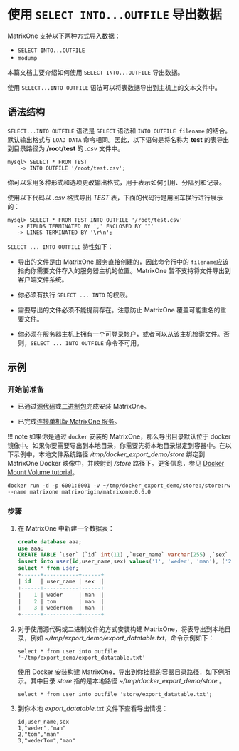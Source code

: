 # 使用 `SELECT INTO...OUTFILE` 导出数据

MatrixOne 支持以下两种方式导入数据：

- `SELECT INTO...OUTFILE`
- `modump`

本篇文档主要介绍如何使用 `SELECT INTO...OUTFILE` 导出数据。

使用 `SELECT...INTO OUTFILE` 语法可以将表数据导出到主机上的文本文件中。

## 语法结构

`SELECT...INTO OUTFILE` 语法是 `SELECT` 语法和 `INTO OUTFILE filename` 的结合。默认输出格式与 `LOAD DATA` 命令相同。因此，以下语句是将名称为 **test** 的表导出到目录路径为 **/root/test** 的 *.csv* 文件中。

```
mysql> SELECT * FROM TEST
    -> INTO OUTFILE '/root/test.csv';
```

你可以采用多种形式和选项更改输出格式，用于表示如何引用、分隔列和记录。

使用以下代码以 *.csv* 格式导出 *TEST* 表，下面的代码行是用回车换行进行展示的：

```
mysql> SELECT * FROM TEST INTO OUTFILE '/root/test.csv'
   -> FIELDS TERMINATED BY ',' ENCLOSED BY '"'
   -> LINES TERMINATED BY '\r\n';
```

`SELECT ... INTO OUTFILE` 特性如下：

- 导出的文件是由 MatrixOne 服务直接创建的，因此命令行中的 `filename`应该指向你需要文件存入的服务器主机的位置。MatrixOne 暂不支持将文件导出到客户端文件系统。

- 你必须有执行 `SELECT ... INTO` 的权限。

- 需要导出的文件必须不能提前存在。注意防止 MatrixOne 覆盖可能重名的重要文件。

- 你必须在服务器主机上拥有一个可登录帐户，或者可以从该主机检索文件。否则，`SELECT ... INTO OUTFILE` 命令不可用。

## 示例

### 开始前准备

- 已通过[源代码](../../Get-Started/install-standalone-matrixone/#1)或[二进制包](../../Get-Started/install-standalone-matrixone/#2)完成安装 MatrixOne。

- 已完成[连接单机版 MatrixOne 服务](../../Get-Started/connect-to-matrixone-server.md)。

!!! note
    如果你是通过 `docker` 安装的 MatrixOne，那么导出目录默认位于 docker 镜像中。如果你要需要导出到本地目录，你需要先将本地目录绑定到容器中。在以下示例中，本地文件系统路径 */tmp/docker_export_demo/store* 绑定到 MatrixOne Docker 映像中，并映射到 */store* 路径下。更多信息，参见 [Docker Mount Volume tutorial](https://www.freecodecamp.org/news/docker-mount-volume-guide-how-to-mount-a-local-directory/)。

```
docker run -d -p 6001:6001 -v ~/tmp/docker_export_demo/store:/store:rw --name matrixone matrixorigin/matrixone:0.6.0
```

### 步骤

1. 在 MatrixOne 中新建一个数据表：

    ```sql
    create database aaa;
    use aaa;
    CREATE TABLE `user` (`id` int(11) ,`user_name` varchar(255) ,`sex` varchar(255));
    insert into user(id,user_name,sex) values('1', 'weder', 'man'), ('2', 'tom', 'man'), ('3', 'wederTom', 'man');
    select * from user;
    +------+-----------+------+
    | id   | user_name | sex  |
    +------+-----------+------+
    |    1 | weder     | man  |
    |    2 | tom       | man  |
    |    3 | wederTom  | man  |
    +------+-----------+------+
    ```

2. 对于使用源代码或二进制文件的方式安装构建 MatrixOne，将表导出到本地目录，例如 *~/tmp/export_demo/export_datatable.txt*，命令示例如下：

    ```
    select * from user into outfile '~/tmp/export_demo/export_datatable.txt'
    ```

    使用 Docker 安装构建 MatrixOne，导出到你挂载的容器目录路径，如下例所示。其中目录 *store* 指的是本地路径 *~/tmp/docker_export_demo/store* 。

    ```
    select * from user into outfile 'store/export_datatable.txt';
    ```

3. 到你本地 *export_datatable.txt* 文件下查看导出情况：

    ```
    id,user_name,sex
    1,"weder","man"
    2,"tom","man"
    3,"wederTom","man"
    ```
